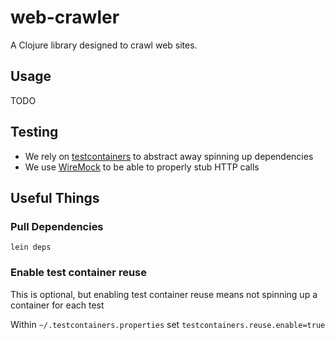 # web-crawler

A Clojure library designed to crawl web sites.

## Usage

TODO

## Testing

* We rely on [testcontainers](https://testcontainers.com) to abstract away spinning up dependencies
* We use [WireMock](https://wiremock.org) to be able to properly stub HTTP calls

## Useful Things

### Pull Dependencies

```shell
lein deps
```

### Enable test container reuse

This is optional, but enabling test container reuse means not spinning up a container for each test

Within `~/.testcontainers.properties` set `testcontainers.reuse.enable=true`


